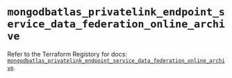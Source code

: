 # `mongodbatlas_privatelink_endpoint_service_data_federation_online_archive`

Refer to the Terraform Registory for docs: [`mongodbatlas_privatelink_endpoint_service_data_federation_online_archive`](https://registry.terraform.io/providers/mongodb/mongodbatlas/1.10.2/docs/resources/privatelink_endpoint_service_data_federation_online_archive).
